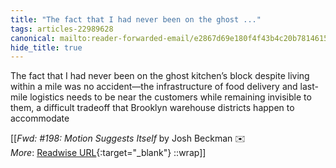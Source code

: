 ```yaml
---
title: "The fact that I had never been on the ghost ..."
tags: articles-22989628
canonical: mailto:reader-forwarded-email/e2867d69e180f4f43b4c20b7814615a6
hide_title: true
---
```


The fact that I had never been on the ghost kitchen’s block despite living within a mile was no accident—the infrastructure of food delivery and last-mile logistics needs to be near the customers while remaining invisible to them, a difficult tradeoff that Brooklyn warehouse districts happen to accommodate


[[<cite>_Fwd: #198: Motion Suggests Itself_</cite> by Josh Beckman ✉️<br>
_More_: [Readwise URL](https://readwise.io/open/451438305){:target="_blank"}
::wrap]]